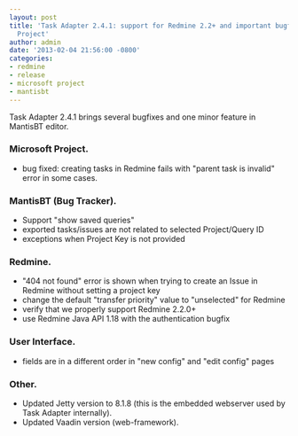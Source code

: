 ```yaml
---
layout: post
title: 'Task Adapter 2.4.1: support for Redmine 2.2+ and important bugfix for Microsoft
  Project'
author: admin
date: '2013-02-04 21:56:00 -0800'
categories:
- redmine
- release
- microsoft project
- mantisbt
---
```


Task Adapter 2.4.1 brings several bugfixes and one minor feature in MantisBT editor.

### Microsoft Project.

* bug fixed: creating tasks in Redmine fails with "parent task is invalid" error in some cases.


### MantisBT (Bug Tracker).

* Support "show saved queries"
* exported tasks/issues are not related to selected Project/Query ID
* exceptions when Project Key is not provided

### Redmine.

* "404 not found" error is shown when trying to create an Issue in Redmine without setting a project key
* change the default "transfer priority" value to "unselected" for Redmine
* verify that we properly support Redmine 2.2.0+
* use Redmine Java API 1.18 with the authentication bugfix

### User Interface.

* fields are in a different order in "new config" and "edit config" pages

### Other.

* Updated Jetty version to 8.1.8 (this is the embedded webserver used by Task Adapter internally).
* Updated Vaadin version (web-framework).
